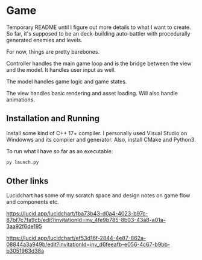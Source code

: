 # Game

Temporary README until I figure out more details to what I want to create. So far, it's supposed to be an deck-building auto-battler with procedurally generated enemies and levels.

For now, things are pretty barebones.

Controller handles the main game loop and is the bridge between the view and the model. It handles user input as well.

The model handles game logic and game states.

The view handles basic rendering and asset loading. Will also handle animations.

## Installation and Running

Install some kind of C++ 17+ compiler. I personally used Visual Studio on Windowws and its compiler and generator. Also, install CMake and Python3.

To run what I have so far as an executable:

```sh
py launch.py
```

## Other links

Lucidchart has some of my scratch space and design notes on game flow and components etc.

<https://lucid.app/lucidchart/fba73b43-d0a4-4023-b97c-87bf7c7fa9cb/edit?invitationId=inv_4fe9b785-8b03-43a8-a01a-3aa92f6de195>

<https://lucid.app/lucidchart/ef53d16f-2844-4e87-862a-08844a3a949b/edit?invitationId=inv_d6feeafb-e056-4c67-b9bb-b3051963d38a>
